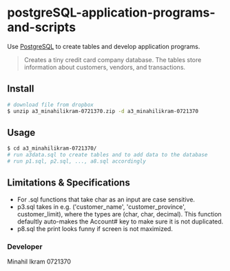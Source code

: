 # postgreSQL-application-programs-and-scripts

Use [PostgreSQL](https://en.wikipedia.org/wiki/PostgreSQL) to create tables and develop application programs.

> Creates a tiny credit card company database. The tables store information about customers, vendors, and transactions.

## Install

```sh
# download file from dropbox
$ unzip a3_minahilikram-0721370.zip -d a3_minahilikram-0721370
```

## Usage

```sh
$ cd a3_minahilikram-0721370/
# run a3data.sql to create tables and to add data to the database
# run p1.sql, p2.sql, ..., a8.sql accordingly
```

## Limitations & Specifications

- For .sql functions that take char as an input are case sensitive.
- p3.sql takes in e.g. ('customer_name', 'customer_province', customer_limit), where the types are (char, char, decimal). This function defaultly auto-makes the Account# key to make sure it is not duplicated.
- p8.sql the print looks funny if screen is not maximized.

### Developer

Minahil Ikram 0721370
